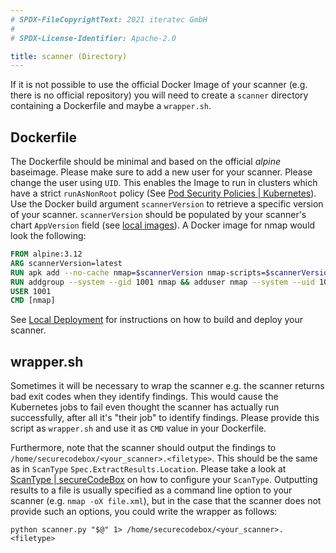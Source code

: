 ```yaml
---
# SPDX-FileCopyrightText: 2021 iteratec GmbH
#
# SPDX-License-Identifier: Apache-2.0

title: scanner (Directory)
---
```


If it is not possible to use the official Docker Image of your scanner (e.g. there is no official repository) you will need to create a `scanner` directory containing a Dockerfile and maybe a `wrapper.sh`.

## Dockerfile

The Dockerfile should be minimal and based on the official *alpine* baseimage. 
Please make sure to add a new user for your scanner.
Please change the user using `UID`. This enables the Image to run in clusters which have a strict `runAsNonRoot` policy (See [Pod Security Policies | Kubernetes](https://kubernetes.io/docs/concepts/policy/pod-security-policy/#users-and-groups)).
Use the Docker build argument `scannerVersion` to retrieve a specific version of your scanner.
`scannerVersion` should be populated by your scanner's chart `AppVersion` field (see [local images](/docs/contributing/local-images)).
A Docker image for nmap would look the following:

```dockerfile
FROM alpine:3.12
ARG scannerVersion=latest
RUN apk add --no-cache nmap=$scannerVersion nmap-scripts=$scannerVersion
RUN addgroup --system --gid 1001 nmap && adduser nmap --system --uid 1001 --ingroup nmap
USER 1001
CMD [nmap]
```

See [Local Deployment](/docs/contributing/local-deployment) for instructions on how to build and deploy your scanner.

## wrapper.sh

Sometimes it will be necessary to wrap the scanner e.g. the scanner returns bad exit codes when they identify findings.
This would cause the Kubernetes jobs to fail even thought the scanner has actually run successfully, after all it's "their job" to identify findings.
Please provide this script as `wrapper.sh` and use it as `CMD` value in your Dockerfile.

Furthermore, note that the scanner should output the findings to `/home/securecodebox/<your_scanner>.<filetype>`. This should be the same as in `ScanType` `Spec.ExtractResults.Location`. Please take a look at [ScanType | secureCodeBox](/docs/api/crds/scan-type) on how to configure your `ScanType`. Outputting results to a file is usually specified as a command line option to your scanner (e.g. `nmap -oX file.xml`), but in the case that the scanner does not provide such an options, you could write the wrapper as follows:

```shell
python scanner.py "$@" 1> /home/securecodebox/<your_scanner>.<filetype>
```
